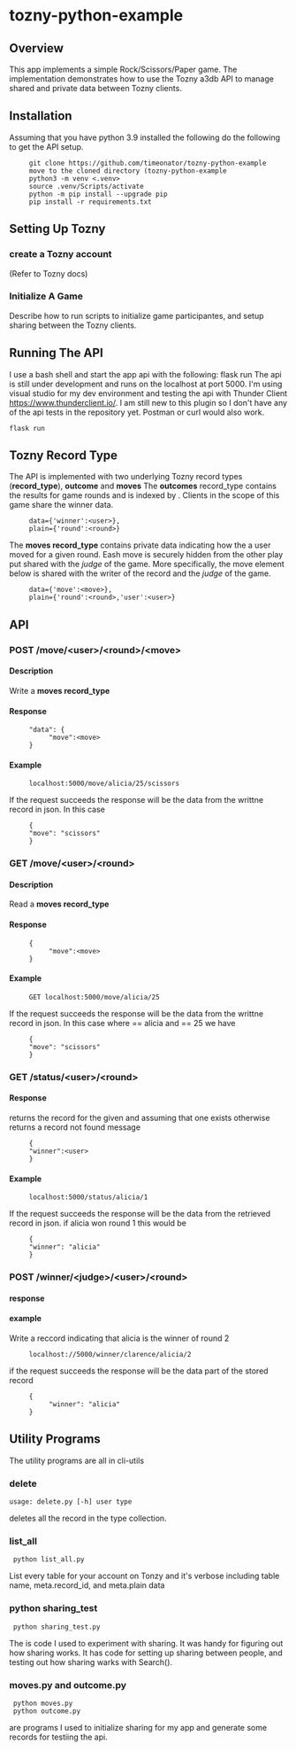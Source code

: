 # tozny-python-example
## Overview
This app implements a simple Rock/Scissors/Paper game. The implementation demonstrates how to use the Tozny a3db API to manage shared and private data between Tozny clients.
## Installation
Assuming that you have python 3.9 installed the following do the following to get the API setup.
```
     git clone https://github.com/timeonator/tozny-python-example
     move to the cloned directory (tozny-python-example
     python3 -m venv <.venv>
     source .venv/Scripts/activate
     python -m pip install --upgrade pip
     pip install -r requirements.txt
```
## Setting Up Tozny

### create a Tozny account
(Refer to Tozny docs)
### Initialize A Game
Describe how to run scripts to initialize game participantes, and setup sharing between the Tozny clients.

## Running The API
I use a bash shell and start the app api with the following:
     flask run
The api is still under development and runs on the localhost at port 5000. I'm using visual studio for my dev environment and testing the api with Thunder Client https://www.thunderclient.io/. I am still new to this plugin so I don't have any of the api tests in the repository yet. Postman or curl would also work.

    flask run
    
##  Tozny Record Type
The API is implemented with two underlying Tozny record types (**record_type**), **outcome** and **moves**
The **outcomes** record_type contains the results for game rounds and is indexed by <round>. Clients in the scope of this game share the winner data.
```
     data={'winner':<user>},
     plain={'round':<round>}
```
The **moves record_type** contains private data indicating how the a user moved for a given round. Eash move is securely hidden from the other play put shared with the *judge* of the game. More specifically, the move element below is shared with the writer of the record and the *judge* of the game.
```
     data={'move':<move>},
     plain={'round':<round>,'user':<user>}
```
## API
### POST /move/\<user\>/\<round\>/<move\>
#### Description
Write a **moves record_type**
#### Response
```
     "data": {
          "move":<move>
     }
```
#### Example
```
     localhost:5000/move/alicia/25/scissors
```
If the request succeeds the response will be the data from the writtne record in json.
In this case
``` 
     {
     "move": "scissors"
     }
```
### GET /move/\<user\>/\<round\>
#### Description
Read a **moves record_type**
#### Response
```
     {
          "move":<move>
     }
```
#### Example
```
     GET localhost:5000/move/alicia/25
```
If the request succeeds the response will be the data from the writtne record in json.
In this case where <user> == alicia and <round> == 25 we have
``` 
     {
     "move": "scissors"
     }
```
### GET /status/\<user\>/\<round\>
#### Response
returns the record for the given <user> and <round> assuming that one exists otherwise returns a record not found message
```
     {
     "winner":<user>
     }
```
#### Example
```
     localhost:5000/status/alicia/1
```
If the request succeeds the response will be the data from the retrieved record in json.
if alicia won round 1 this would be
``` 
     {
     "winner": "alicia"
     }
```
### POST /winner/\<judge\>/\<user\>/\<round\>
#### response
#### example
Write a reccord indicating that alicia is the winner of round 2
```
     localhost://5000/winner/clarence/alicia/2
```
if the request succeeds the response will be the data part of the stored record
```
     {
          "winner": "alicia"
     }
```
## Utility Programs
The utility programs are all in cli-utils

### delete
    usage: delete.py [-h] user type
deletes all the record in the type collection.

### list_all
     python list_all.py
List every table for your account on Tonzy and it's verbose including table name, meta.record_id, and meta.plain data

### python sharing_test
     python sharing_test.py
The is code I used to experiment with sharing. It was handy for figuring out how sharing works. It has code for setting up sharing between people, and testing out how sharing warks with Search().

### moves.py and outcome.py
     python moves.py
     python outcome.py
are programs I used to initialize sharing for my app and generate some records for testiing the api.


